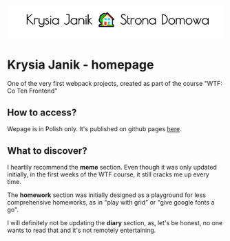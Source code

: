 ![cover](./gh/cover.png)

# Krysia Janik - homepage 

One of the very first webpack projects, created as part of the course "WTF: Co Ten Frontend"

## How to access?

Wepage is in Polish only. It's published on github pages [here](https://krysiajanik.github.io/homepage-webpack/).

## What to discover?

I heartily recommend the **meme** section. Even though it was only updated initially, in the first weeks of the WTF course, it still cracks me up every time.

The **homework** section was initially designed as a playground for less comprehensive homeworks, as in "play with grid" or "give google fonts a go".

I will definitely not be updating the **diary** section, as, let's be honest, no one wants to read that and it's not remotely entertaining.

